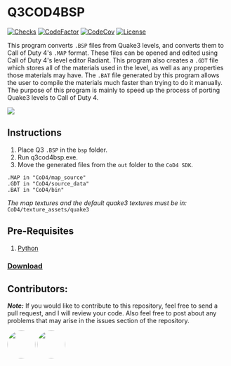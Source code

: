 # Q3COD4BSP

[![Checks](https://img.shields.io/github/check-runs/Iswenzz/Q3COD4BSP/master?logo=github)](https://github.com/Iswenzz/Q3COD4BSP/actions)
[![CodeFactor](https://img.shields.io/codefactor/grade/github/Iswenzz/Q3COD4BSP?label=codefactor&logo=codefactor)](https://www.codefactor.io/repository/github/iswenzz/Q3COD4BSP)
[![CodeCov](https://img.shields.io/codecov/c/github/Iswenzz/Q3COD4BSP?label=codecov&logo=codecov)](https://codecov.io/gh/Iswenzz/Q3COD4BSP)
[![License](https://img.shields.io/github/license/Iswenzz/Q3COD4BSP?color=blue&logo=gitbook&logoColor=white)](https://github.com/Iswenzz/Q3COD4BSP/blob/master/LICENSE)

This program converts `.BSP` files from Quake3 levels, and converts them to Call of Duty 4's `.MAP` format. These files can be opened and edited using Call of Duty 4's level editor Radiant. This program also creates a `.GDT` file which stores all of the materials used in the level, as well as any properties those materials may have. The `.BAT` file generated by this program allows the user to compile the materials much faster than trying to do it manually. The purpose of this program is mainly to speed up the process of porting Quake3 levels to Call of Duty 4.

![](https://i.imgur.com/GKptkni.png)

## Instructions
1. Place Q3 ``.BSP`` in the ``bsp`` folder.
2. Run q3cod4bsp.exe.
3. Move the generated files from the ``out`` folder to the ``CoD4 SDK``.

```t
.MAP in "CoD4/map_source"
.GDT in "CoD4/source_data"
.BAT in "CoD4/bin"
```
*The map textures and the default quake3 textures must be in:*
``CoD4/texture_assets/quake3``

## Pre-Requisites
1. [Python](https://www.python.org/)

### [Download](https://github.com/Iswenzz/Q3COD4BSP/releases)

## Contributors:
***Note:*** If you would like to contribute to this repository, feel free to send a pull request, and I will review your code. Also feel free to post about any problems that may arise in the issues section of the repository.

<a href="https://github.com/Scobalula"><img src="https://avatars2.githubusercontent.com/u/12156105?s=460&v=4" height=64 style="border-radius: 50%"></a>
<a href="https://github.com/DavidMRyan"><img src="https://avatars2.githubusercontent.com/u/39206040?s=460&v=4" height=64 style="border-radius: 50%"></a>
